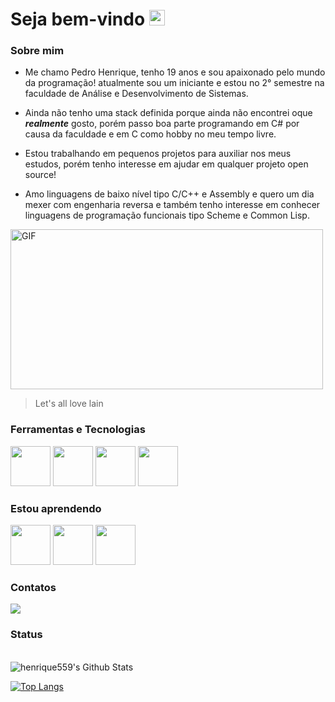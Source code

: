 # Seja bem-vindo  <img src="https://github.com/souvikguria98/souvikguria98/blob/master/Hi.gif" width="25">

### Sobre mim



- Me chamo Pedro Henrique, tenho 19 anos e sou apaixonado pelo mundo da programação! atualmente sou um iniciante e estou no 2° semestre na faculdade de Análise e Desenvolvimento de Sistemas.

- Ainda não tenho uma stack definida porque ainda não encontrei oque ***realmente*** gosto, porém passo boa parte programando em C# por causa da faculdade e em C como hobby no meu tempo livre.

- Estou trabalhando em pequenos projetos para auxiliar nos meus estudos, porém tenho interesse em ajudar em qualquer projeto open source!

- Amo linguagens de baixo nível tipo C/C++ e Assembly e quero um dia mexer com engenharia reversa e também tenho interesse em conhecer linguagens de programação funcionais tipo Scheme e Common Lisp.
<img align="center" alt="GIF" src="https://steamuserimages-a.akamaihd.net/ugc/879748616164108107/8F44EE6DAFB4F4E2469AA4947059A09E1A78E93C/?imw=5000&imh=5000&ima=fit&impolicy=Letterbox&imcolor=%23000000&letterbox=false" width="500" height="256"/>

> Let's all love lain



### Ferramentas e Tecnologias

<img src="https://cdn.jsdelivr.net/gh/devicons/devicon@latest/icons/c/c-original.svg" width="64" height="64" /> <img src="https://cdn.jsdelivr.net/gh/devicons/devicon@latest/icons/linux/linux-original.svg" width="64" height="64" /> <img src="https://cdn.jsdelivr.net/gh/devicons/devicon@latest/icons/vim/vim-original.svg" width="64" height="64" /> <img src="https://cdn.jsdelivr.net/gh/devicons/devicon@latest/icons/git/git-original.svg" width="64" height="64" /> 

### Estou aprendendo

<img src="https://cdn.jsdelivr.net/gh/devicons/devicon@latest/icons/bash/bash-original.svg" width="64" height="64" /> <img src="https://cdn.jsdelivr.net/gh/devicons/devicon@latest/icons/python/python-original.svg" width="64" height="64" /> <img src="https://cdn.jsdelivr.net/gh/devicons/devicon@latest/icons/csharp/csharp-original.svg" width="64" height="64" /> 

### Contatos

<div>
<a href="https://www.linkedin.com/in/pedro-henrique-426719294/" target="_blank"><img loading="lazy" src="https://img.shields.io/badge/-LinkedIn-%230077B5?style=for-the-badge&logo=linkedin&logoColor=white" target="_blank"></a>   
</div>

### Status
<br>
<img align="center" src="https://github-readme-stats.vercel.app/api?username=henrique559&include_all_commits=true&count_private=true&show_icons=true&line_height=20&title_color=7A7ADB&icon_color=2234AE&text_color=D3D3D3&bg_color=0,000000,130F40" alt="henrique559's Github Stats">
</br>

[![Top Langs](https://github-readme-stats.vercel.app/api/top-langs/?username=devSouvik&layout=compact&text_color=daf7dc&bg_color=151515)](https://github.com/devSouvik/github-readme-stats)


